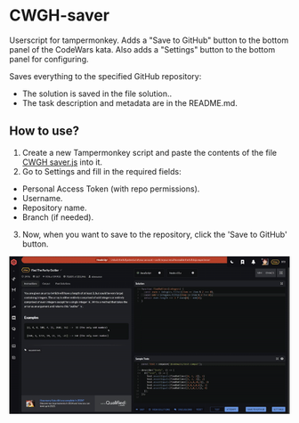 # CWGH-saver

Userscript for tampermonkey. Adds a "Save to GitHub" button to the bottom panel of the CodeWars kata. Also adds a "Settings" button to the bottom panel for configuring.

Saves everything to the specified GitHub repository:
- The solution is saved in the file solution.<language>.
- The task description and metadata are in the README.md.

## How to use?

1. Create a new Tampermonkey script and paste the contents of the file [CWGH saver.js](CWGH%20saver.js) into it.
2. Go to Settings and fill in the required fields:
  - Personal Access Token (with repo permissions).
  - Username.
  - Repository name.
  - Branch (if needed).
3. Now, when you want to save to the repository, click the 'Save to GitHub' button.

![Example](/images/example.gif)

